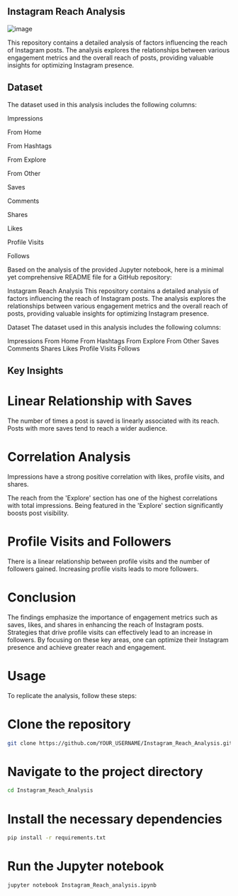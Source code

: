 ## Instagram Reach Analysis

![image](https://github.com/user-attachments/assets/66fde394-12b5-4b32-ac16-5e6b5a65b418)

This repository contains a detailed analysis of factors influencing the reach of Instagram posts. The analysis explores the relationships between various engagement metrics and the overall reach of posts, providing valuable insights for optimizing Instagram presence.

## Dataset

The dataset used in this analysis includes the following columns:

Impressions

From Home

From Hashtags

From Explore

From Other

Saves

Comments

Shares

Likes

Profile Visits

Follows


Based on the analysis of the provided Jupyter notebook, here is a minimal yet comprehensive README file for a GitHub repository:

Instagram Reach Analysis
This repository contains a detailed analysis of factors influencing the reach of Instagram posts. The analysis explores the relationships between various engagement metrics and the overall reach of posts, providing valuable insights for optimizing Instagram presence.

Dataset
The dataset used in this analysis includes the following columns:

Impressions
From Home
From Hashtags
From Explore
From Other
Saves
Comments
Shares
Likes
Profile Visits
Follows

## Key Insights

# Linear Relationship with Saves

The number of times a post is saved is linearly associated with its reach. Posts with more saves tend to reach a wider audience.

# Correlation Analysis

Impressions have a strong positive correlation with likes, profile visits, and shares.

The reach from the 'Explore' section has one of the highest correlations with total impressions. Being featured in the 'Explore' section significantly boosts post visibility.

# Profile Visits and Followers

There is a linear relationship between profile visits and the number of followers gained. Increasing profile visits leads to more followers.

# Conclusion

The findings emphasize the importance of engagement metrics such as saves, likes, and shares in enhancing the reach of Instagram posts. Strategies that drive profile visits can effectively lead to an increase in followers. By focusing on these key areas, one can optimize their Instagram presence and achieve greater reach and engagement.

# Usage

To replicate the analysis, follow these steps:

# Clone the repository

```bash
git clone https://github.com/YOUR_USERNAME/Instagram_Reach_Analysis.git
```
# Navigate to the project directory

```bash
cd Instagram_Reach_Analysis
```

# Install the necessary dependencies

```bash
pip install -r requirements.txt
```

# Run the Jupyter notebook

```bash
jupyter notebook Instagram_Reach_analysis.ipynb
```
